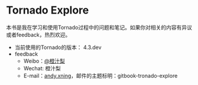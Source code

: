 Tornado Explore
=======

本书是我在学习和使用Tornado过程中的问题和笔记。如果你对相关的内容有异议或者feedback，热烈欢迎。

* 当前使用的Tornado的版本： 4.3.dev
* feedback
  * Weibo：[@橙汁梨](http://weibo.com/1649286533/profile?topnav=1&wvr=6)
  * Wechat: 橙汁梨
  * E-mail：[andy.xning](mailto:andy.xning@gmail.com)，邮件的主题标明：gitbook-tronado-explore


